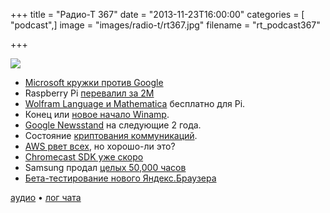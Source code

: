 +++
title = "Радио-Т 367"
date = "2013-11-23T16:00:00"
categories = [ "podcast",]
image = "images/radio-t/rt367.jpg"
filename = "rt_podcast367"

+++

![](https://radio-t.com/images/radio-t/rt367.jpg)

* [Microsoft кружки  против Google](http://www.theverge.com/2013/11/20/5127052/microsoft-scroogled-mugs-t-shirts-store)
* Raspberry Pi [перевалил за 2M](http://thenextweb.com/insider/2013/11/18/raspberry-pi-has-now-sold-over-2-million-of-its-affordable-micro-computers/)
* [Wolfram Language и Mathematica](http://www.raspberrypi.org/archives/5282) бесплатно для Pi.
* Конец или [новое начало Winamp](http://techcrunch.com/2013/11/21/source-microsoft-in-talks-to-buy-shoutcast-and-winamp-from-aol/).
* [Google Newsstand](http://www.techhive.com/article/2065122/google-kills-magazines-and-currents-so-that-newsstand-may-live.html) на следующие 2 года.
* Состояние [криптования коммуникаций](https://www.eff.org/deeplinks/2013/11/encrypt-web-report-whos-doing-what).
* [AWS рвет всех](http://www.infoworld.com/d/cloud-computing/aws-may-dominate-its-not-necessarily-best-business-231189), но хорошо-ли это?
* [Chromecast SDK уже скоро](http://gigaom.com/2013/11/22/chromecast-google-cast-sdk/)
* Samsung продал [целых 50,000 часов](http://thenextweb.com/insider/2013/11/19/samsung-says-it-has-sold-800000-galaxy-gears-refuting-reports-of-under-50000-sales/)
* [Бета-тестирование нового Яндекс.Браузера](http://habrahabr.ru/company/yandex/blog/202542/)

[аудио](https://cdn.radio-t.com/rt_podcast367.mp3) • [лог чата](http://chat.radio-t.com/logs/radio-t-367.html)
<audio src="https://cdn.radio-t.com/rt_podcast367.mp3" preload="none"></audio>

